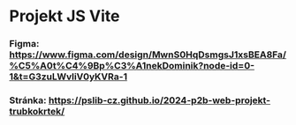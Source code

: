 # Projekt JS Vite
### Figma: https://www.figma.com/design/MwnS0HqDsmgsJ1xsBEA8Fa/%C5%A0t%C4%9Bp%C3%A1nekDominik?node-id=0-1&t=G3zuLWvliV0yKVRa-1
### Stránka: https://pslib-cz.github.io/2024-p2b-web-projekt-trubkokrtek/
